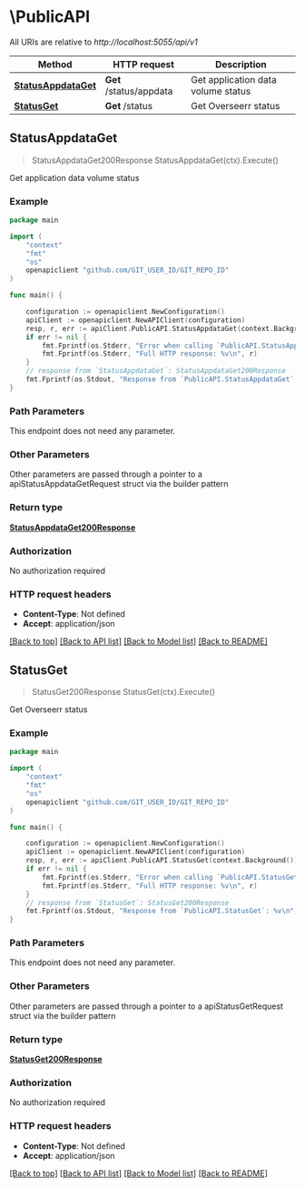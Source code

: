 # \PublicAPI

All URIs are relative to *http://localhost:5055/api/v1*

Method | HTTP request | Description
------------- | ------------- | -------------
[**StatusAppdataGet**](PublicAPI.md#StatusAppdataGet) | **Get** /status/appdata | Get application data volume status
[**StatusGet**](PublicAPI.md#StatusGet) | **Get** /status | Get Overseerr status



## StatusAppdataGet

> StatusAppdataGet200Response StatusAppdataGet(ctx).Execute()

Get application data volume status



### Example

```go
package main

import (
	"context"
	"fmt"
	"os"
	openapiclient "github.com/GIT_USER_ID/GIT_REPO_ID"
)

func main() {

	configuration := openapiclient.NewConfiguration()
	apiClient := openapiclient.NewAPIClient(configuration)
	resp, r, err := apiClient.PublicAPI.StatusAppdataGet(context.Background()).Execute()
	if err != nil {
		fmt.Fprintf(os.Stderr, "Error when calling `PublicAPI.StatusAppdataGet``: %v\n", err)
		fmt.Fprintf(os.Stderr, "Full HTTP response: %v\n", r)
	}
	// response from `StatusAppdataGet`: StatusAppdataGet200Response
	fmt.Fprintf(os.Stdout, "Response from `PublicAPI.StatusAppdataGet`: %v\n", resp)
}
```

### Path Parameters

This endpoint does not need any parameter.

### Other Parameters

Other parameters are passed through a pointer to a apiStatusAppdataGetRequest struct via the builder pattern


### Return type

[**StatusAppdataGet200Response**](StatusAppdataGet200Response.md)

### Authorization

No authorization required

### HTTP request headers

- **Content-Type**: Not defined
- **Accept**: application/json

[[Back to top]](#) [[Back to API list]](../README.md#documentation-for-api-endpoints)
[[Back to Model list]](../README.md#documentation-for-models)
[[Back to README]](../README.md)


## StatusGet

> StatusGet200Response StatusGet(ctx).Execute()

Get Overseerr status



### Example

```go
package main

import (
	"context"
	"fmt"
	"os"
	openapiclient "github.com/GIT_USER_ID/GIT_REPO_ID"
)

func main() {

	configuration := openapiclient.NewConfiguration()
	apiClient := openapiclient.NewAPIClient(configuration)
	resp, r, err := apiClient.PublicAPI.StatusGet(context.Background()).Execute()
	if err != nil {
		fmt.Fprintf(os.Stderr, "Error when calling `PublicAPI.StatusGet``: %v\n", err)
		fmt.Fprintf(os.Stderr, "Full HTTP response: %v\n", r)
	}
	// response from `StatusGet`: StatusGet200Response
	fmt.Fprintf(os.Stdout, "Response from `PublicAPI.StatusGet`: %v\n", resp)
}
```

### Path Parameters

This endpoint does not need any parameter.

### Other Parameters

Other parameters are passed through a pointer to a apiStatusGetRequest struct via the builder pattern


### Return type

[**StatusGet200Response**](StatusGet200Response.md)

### Authorization

No authorization required

### HTTP request headers

- **Content-Type**: Not defined
- **Accept**: application/json

[[Back to top]](#) [[Back to API list]](../README.md#documentation-for-api-endpoints)
[[Back to Model list]](../README.md#documentation-for-models)
[[Back to README]](../README.md)

